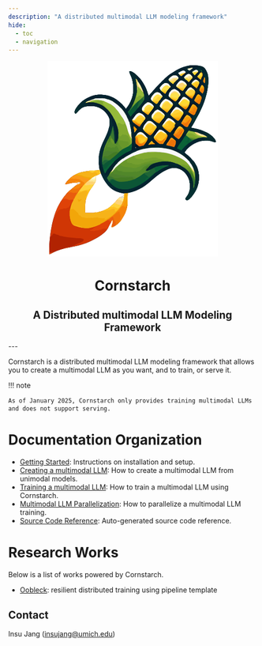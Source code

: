 ```yaml
---
description: "A distributed multimodal LLM modeling framework"
hide:
  - toc
  - navigation
---
```

<div align="center">
<img src="assets/images/cornstarch.svg">
<h1><strong>Cornstarch</strong></h1>
<h2>A Distributed multimodal LLM Modeling Framework</h2>
</div>
---

Cornstarch is a distributed multimodal LLM modeling framework that allows you to create a multimodal LLM as you want, and to train, or serve it.

!!! note

    As of January 2025, Cornstarch only provides training multimodal LLMs and does not support serving.

# Documentation Organization
- [Getting Started](getting_started/installation.md): Instructions on installation and setup.
- [Creating a multimodal LLM](using_cornstarch/creating_mllm.md): How to create a multimodal LLM from unimodal models.
- [Training a multimodal LLM](using_cornstarch/training_mllm.md): How to train a multimodal LLM using Cornstarch.
- [Multimodal LLM Parallelization](using_cornstarch/parallelization.md): How to parallelize a multimodal LLM training.
- [Source Code Reference](references): Auto-generated source code reference.

# Research Works
Below is a list of works powered by Cornstarch.

- [Oobleck](https://github.com/SymbioticLab/Oobleck): resilient distributed training using pipeline template

## Contact
Insu Jang (insujang@umich.edu)